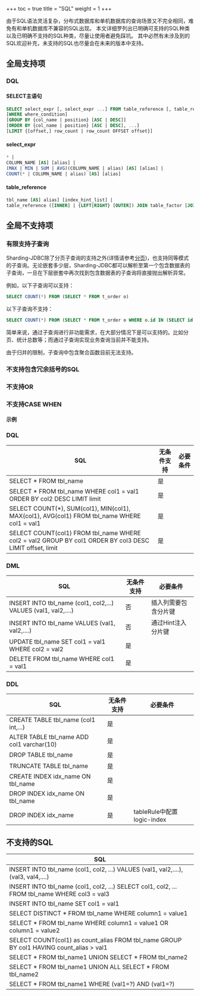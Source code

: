 +++
toc = true
title = "SQL"
weight = 1
+++

由于SQL语法灵活复杂，分布式数据库和单机数据库的查询场景又不完全相同，难免有和单机数据库不兼容的SQL出现。
本文详细罗列出已明确可支持的SQL种类以及已明确不支持的SQL种类，尽量让使用者避免踩坑。
其中必然有未涉及到的SQL欢迎补充，未支持的SQL也尽量会在未来的版本中支持。

## 全局支持项

### DQL

#### SELECT主语句

```sql
SELECT select_expr [, select_expr ...] FROM table_reference [, table_reference ...]
[WHERE where_condition] 
[GROUP BY {col_name | position} [ASC | DESC]] 
[ORDER BY {col_name | position} [ASC | DESC], ...] 
[LIMIT {[offset,] row_count | row_count OFFSET offset}]
```

#### select_expr

```sql
* | 
COLUMN_NAME [AS] [alias] | 
(MAX | MIN | SUM | AVG)(COLUMN_NAME | alias) [AS] [alias] | 
COUNT(* | COLUMN_NAME | alias) [AS] [alias]
```

#### table_reference

```sql
tbl_name [AS] alias] [index_hint_list] | 
table_reference ([INNER] | {LEFT|RIGHT} [OUTER]) JOIN table_factor [JOIN ON conditional_expr | USING (column_list)] | 
```

## 全局不支持项

### 有限支持子查询
Sharding-JDBC除了分页子查询的支持之外(详情请参考[分页](/02-sharding/subquery/))，也支持同等模式的子查询。无论嵌套多少层，Sharding-JDBC都可以解析至第一个包含数据表的子查询，一旦在下层嵌套中再次找到包含数据表的子查询将直接抛出解析异常。

例如，以下子查询可以支持：

```sql
SELECT COUNT(*) FROM (SELECT * FROM t_order o)
```

以下子查询不支持：

```sql
SELECT COUNT(*) FROM (SELECT * FROM t_order o WHERE o.id IN (SELECT id FROM t_order WHERE status = ?))
```

简单来说，通过子查询进行非功能需求，在大部分情况下是可以支持的。比如分页、统计总数等；而通过子查询实现业务查询当前并不能支持。

由于归并的限制，子查询中包含聚合函数目前无法支持。

### 不支持包含冗余括号的SQL

### 不支持OR

### 不支持CASE WHEN


#### 示例

### DQL

| SQL                                      | 无条件支持 | 必要条件 |
| ---------------------------------------- | ----- | ---- |
| SELECT * FROM tbl_name                   | 是     |      |
| SELECT * FROM tbl_name WHERE col1 = val1 ORDER BY col2 DESC LIMIT limit | 是     |      |
| SELECT COUNT(*), SUM(col1), MIN(col1), MAX(col1), AVG(col1) FROM tbl_name WHERE col1 = val1 | 是     |      |
| SELECT COUNT(col1) FROM tbl_name WHERE col2 = val2 GROUP BY col1 ORDER BY col3 DESC LIMIT offset, limit | 是     |      |

### DML

| SQL                                      | 无条件支持 | 必要条件        |
| ---------------------------------------- | ----- | ----------- |
| INSERT INTO tbl_name (col1, col2,...) VALUES (val1, val2,....) | 否     | 插入列需要包含分片键  |
| INSERT INTO tbl_name VALUES (val1, val2,....) | 否     | 通过Hint注入分片键 |
| UPDATE tbl_name SET col1 = val1 WHERE col2 = val2 | 是     |             |
| DELETE FROM tbl_name WHERE col1 = val1   | 是     |             |

### DDL

| SQL                                      | 无条件支持 | 必要条件                    |
| ---------------------------------------- | ----- | ----------------------- |
| CREATE TABLE tbl_name (col1 int,...)     | 是     |                         |
| ALTER TABLE tbl_name ADD col1 varchar(10) | 是     |                         |
| DROP TABLE tbl_name                      | 是     |                         |
| TRUNCATE TABLE tbl_name                  | 是     |                         |
| CREATE INDEX idx_name ON tbl_name        | 是     |                         |
| DROP INDEX idx_name ON tbl_name          | 是     |                         |
| DROP INDEX idx_name                      | 是     | tableRule中配置logic-index |

## 不支持的SQL

| SQL                                      |
| ---------------------------------------- |
| INSERT INTO tbl_name (col1, col2, ...) VALUES (val1, val2,....), (val3, val4,....) |
| INSERT INTO tbl_name (col1, col2, ...) SELECT col1, col2, ... FROM tbl_name WHERE col3 = val3 |
| INSERT INTO tbl_name SET col1 = val1     |
| SELECT DISTINCT * FROM tbl_name WHERE column1 = value1 |
| SELECT * FROM tbl_name WHERE column1 = value1 OR column1 = value2 |
| SELECT COUNT(col1) as count_alias FROM tbl_name GROUP BY col1 HAVING count_alias > val1 |
| SELECT * FROM tbl_name1 UNION SELECT * FROM tbl_name2 |
| SELECT * FROM tbl_name1 UNION ALL SELECT * FROM tbl_name2 |
| SELECT * FROM tbl_name1 WHERE (val1=?) AND (val1=?) |

